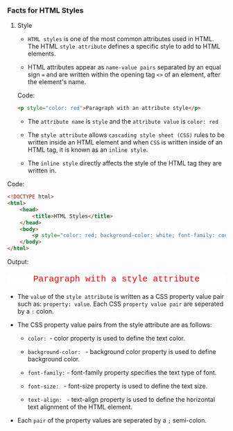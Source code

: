 ### Facts for HTML Styles

1. Style 

    - `HTML styles` is one of the most common attributes used in HTML. The HTML `style attribute` defines a specific style to add to HTML elements.

    - HTML attributes appear as `name-value pairs` separated by an equal sign `=` and are written within the opening tag `<>` of an element, after the element's name.

    Code:
    ```html
    <p style="color: red">Paragraph with an attribute style</p>

    ```
    - The `attribute name` is `style` and the `attribute value` is `color: red`

    - The `style attribute` allows `cascading style sheet (CSS)` rules to be written inside an HTML element and when `CSS` is written inside of an HTML tag, it is known as an `inline style`. 

    - The `inline style` directly affects the style of the HTML tag they are written in. 

Code:
```html
<!DOCTYPE html>
<html>
    <head>
        <title>HTML Styles</title>
    </head>
    <body>
        <p style="color: red; background-color: white; font-family: courier; text-align: center; font-size: 20px">Paragraph with a style attribute</p>
    </body>
</html>

```
Output:
<!DOCTYPE html>
<html>
    <head>
        <title>HTML Styles</title>
    </head>
    <body>
        <p style="color: red; background-color: white; font-family: courier; text-align: center; font-size: 20px">Paragraph with a style attribute</p>
    </body>
</html>

- The `value` of the `style attribute` is written as a CSS property value pair such as: `property: value`. Each CSS `property value pair` are seperated by a `:` colon. 

- The CSS property value pairs from the style attribute are as follows:

    - `color: `- color property is used to define the text color.

    - `background-color: ` - background color property is used to define background color.

    - ` font-family: ` - font-family property specifies the text type of font.

    - `font-size: ` - font-size property is used to define the text size.

    - `text-align: ` - text-align property is used to define the horizontal text alignment of the HTML element.

- Each `pair` of the property values are seperated by a `;` semi-colon. 




     

   